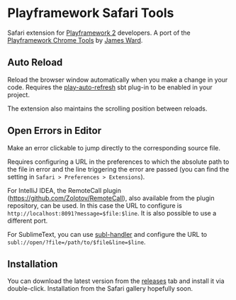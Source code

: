 # Playframework Safari Tools

Safari extension for [Playframework 2](http://www.playframework.com) developers.
A port of the [Playframework Chrome Tools](https://github.com/jamesward/play-framework-chrome-tools) by 
[James Ward](https://github.com/jamesward).

## Auto Reload

Reload the browser window automatically when you make a change in your code.
Requires the [play-auto-refresh](https://github.com/jamesward/play-auto-refresh) sbt plug-in to be enabled in your
project.

The extension also maintains the scrolling position between reloads.

## Open Errors in Editor

Make an error clickable to jump directly to the corresponding source file. 

Requires configuring a URL in the preferences to which the absolute path to the file in error and the line triggering the 
error are passed (you can find the setting in `Safari > Preferences > Extensions`).

For IntelliJ IDEA, the RemoteCall plugin (https://github.com/Zolotov/RemoteCall), also available from the plugin 
repository, can be used. In this case the URL to configure is `http://localhost:8091?message=$file:$line`. It is also
possible to use a different port.

For SublimeText, you can use [subl-handler](https://github.com/mariussoutier/subl-handler) and configure the URL to
`subl://open/?file=/path/to/$file&line=$line`.

## Installation

You can download the latest version from the [releases](/releases) tab and install it via double-click. 
Installation from the Safari gallery hopefully soon.
